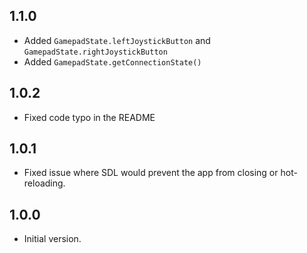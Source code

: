 ## 1.1.0

- Added `GamepadState.leftJoystickButton` and `GamepadState.rightJoystickButton`
- Added `GamepadState.getConnectionState()`

## 1.0.2

- Fixed code typo in the README

## 1.0.1

- Fixed issue where SDL would prevent the app from closing or hot-reloading.

## 1.0.0

- Initial version.
